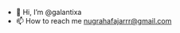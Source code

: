- 👋 Hi, I’m @galantixa
- 📫 How to reach me nugrahafajarrr@gmail.com

<!---
Galantixa/Galantixa is a ✨ special ✨ repository because its `README.md` (this file) appears on your GitHub profile.
You can click the Preview link to take a look at your changes.
--->
